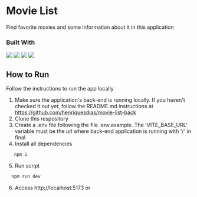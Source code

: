 # Movie List

Find favorite movies and some information about it in this application

### Built With
<img src="https://img.shields.io/badge/JavaScript-323330?style=for-the-badge&logo=javascript&logoColor=F7DF1E" />
<img src="https://img.shields.io/badge/React-20232A?style=for-the-badge&logo=react&logoColor=61DAFB" />
<img src="https://img.shields.io/badge/Vite-B73BFE?style=for-the-badge&logo=vite&logoColor=FFD62E" />
<img src="https://img.shields.io/badge/styled--components-DB7093?style=for-the-badge&logo=styled-components&logoColor=white" />

## How to Run
 Follow the instructions to run the app locally

1. Make sure the application's back-end is running locally. If you haven't checked it out yet, follow the README.md instructions at https://github.com/henriquesdias/movie-list-back
2. Clone this respository
3. Create a .env file following the file .env.example. The 'VITE_BASE_URL' variable must be the url where back-end application is running with '/' in final
4. Install all dependencies
```bash
   npm i
```   
5. Run script
```bash
  npm run dev
```
6. Access http://localhost:5173 or 



